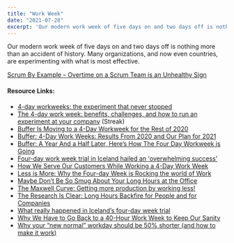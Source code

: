 ```yaml
---
title: "Work Week"
date: "2021-07-28"
excerpt: 'Our modern work week of five days on and two days off is nothing more than an accident of'
---
```


Our modern work week of five days on and two days off is nothing more than an accident of history. Many organizations, and now even countries, are experimenting with what is most effective.

[Scrum By Example – Overtime on a Scrum Team is an Unhealthy Sign](/blog/scrummaster-tales-overtime-on-a-scrum-team-is-an-unhealthy-sign.html)

#### Resource Links:

- [4-day workweeks: the experiment that never stopped](https://wildbit.com/blog/2020/12/16/4-day-workweeks-the-experiment-that-never-stopped)
- [The 4-day work week: benefits, challenges, and how to run an experiment at your company](https://www.streak.com/post/the-4-day-work-week-benefits-challenges-and-how-to-run-an-experiment-at-your-company) (Streak)
- [Buffer Is Moving to a 4-Day Workweek for the Rest of 2020](https://buffer.com/resources/4-day-workweek-2020/)
- [Buffer: 4-Day Work Weeks: Results From 2020 and Our Plan for 2021](https://buffer.com/resources/4-day-workweek-2021/)
- [Buffer: A Year And a Half Later, Here’s How The Four Day Workweek is Going](https://buffer.com/resources/four-day-workweek-at-buffer/)
- [Four-day work week trial in Iceland hailed an 'overwhelming success'](https://www.lbc.co.uk/news/four-day-work-week-trial-in-iceland-hailed-an-overwhelming-success/)
- [How We Serve Our Customers While Working a 4-Day Work Week](https://buffer.com/resources/customer-advocacy-4-day-workweek/)
- [Less is More: Why the Four-day Week is Rocking the world of Work](https://www.zdnet.com/in-depth/home-and-office/less-is-more-why-the-four-day-week-rocking-the-world-of-work/)
- [Maybe Don’t Be So Smug About Your Long Hours at the Office](https://nymag.com/scienceofus/2015/10/dont-be-smug-about-your-long-day-at-the-office.html)
- [The Maxwell Curve: Getting more production by working less!](https://www.scruminc.com/maxwell-curve-getting-more-production/)
- [The Research Is Clear: Long Hours Backfire for People and for Companies](https://hbr.org/2015/08/the-research-is-clear-long-hours-backfire-for-people-and-for-companies)
- [What really happened in Iceland’s four-day week trial](https://www.wired.co.uk/article/iceland-four-day-work-week)
- [Why We Have to Go Back to a 40-Hour Work Week to Keep Our Sanity](https://www.alternet.org/2018/04/why-we-have-go-back-40-hour-work-week-keep-our-sanity/)
- [Why your “new normal” workday should be 50% shorter (and how to make it work)](https://blog.rescuetime.com/new-normal-workday/)
